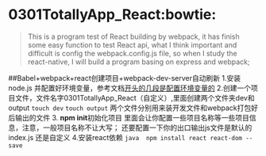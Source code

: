 # 0301TotallyApp_React:bowtie:
>This is a program test of React building by webpack, it has finish some easy function to
test React api, what I think important and difficult is config the webpack.config.js file,
so when I study the react-native, I will build a program basing on express and webpack;

##Babel+webpack+react创建项目+webpack-dev-server自动刷新
    1.安装node.js 并配置好环境变量，参考文档[开头的几段是配置环境变量的](https://my.oschina.net/u/2328177/blog/842851)
    2.创建一个项目文件，文件名字0301TotallyApp_React（自定义）,里面创建两个文件夹dev和output
        ```touch dev```
        ```touch output```
        两个文件分别用来装开发文件和webpack打包好后输出的文件
    3. **npm init**初始化项目
        里面会让你配置一些项目名称等一些项目信息，注意，一般项目名称不让大写；
        还要配置一下你的出口输出js文件是默认的index.js 还是自定义
    4.安装react依赖
      ```java 
      npm install react react-dom --save
      ```

